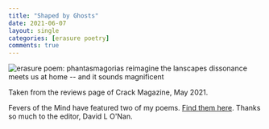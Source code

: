 ```yaml
---
title: "Shaped by Ghosts"
date: 2021-06-07
layout: single
categories: [erasure poetry]
comments: true
---
```


<img src="https://www.davidralphlewis.co.uk/assets/images/articles/2021/ghostshaped.jpeg" alt="erasure poem: phantasmagorias reimagine the lanscapes dissonance meets us at home -- and it sounds magnificent" title="was thinking how this one could be about the horrors of our histories littering our cities like the colston statue but couldn't quite make it work" class="responsive"><br>

Taken from the reviews page of Crack Magazine, May 2021.

Fevers of the Mind have featured two of my poems. [Find them here](https://feversofthemind.com/2021/06/04/2-new-poems-by-david-ralph-lewis-an-untitled-piece-the-early-bird-catches-the-worm/). Thanks so much to the editor, David L O'Nan.
